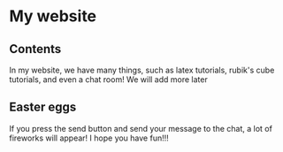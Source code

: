 My website
==========

Contents
-------

In my website, we have many things, such as latex tutorials, rubik's cube tutorials, and even a chat room!
We will add more later

Easter eggs
-----------

If you press the send button and send your message to the chat, a lot of fireworks will appear! I hope you have fun!!!
